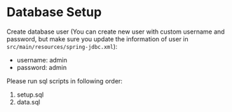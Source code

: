 Database Setup
==============

Create database user (You can create new user with custom username and password, but make sure you update the information of user in ```src/main/resources/spring-jdbc.xml```):
* username: admin
* password: admin

Please run sql scripts in following order:

1. setup.sql
2. data.sql
